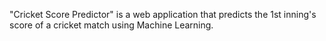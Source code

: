 "Cricket Score Predictor" is a web application that predicts the 1st inning's score of a cricket match using Machine Learning.
